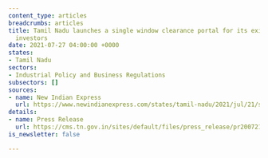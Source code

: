 ```yaml
---
content_type: articles
breadcrumbs: articles
title: Tamil Nadu launches a single window clearance portal for its existing and new
  investors
date: 2021-07-27 04:00:00 +0000
states:
- Tamil Nadu
sectors:
- Industrial Policy and Business Regulations
subsectors: []
sources:
- name: New Indian Express
  url: https://www.newindianexpress.com/states/tamil-nadu/2021/jul/21/single-window-portal-20-will-openfresh-wave-of-investments-in-tn-2333091.html
details:
- name: Press Release
  url: https://cms.tn.gov.in/sites/default/files/press_release/pr200721_e_468.pdf
is_newsletter: false

---
```

